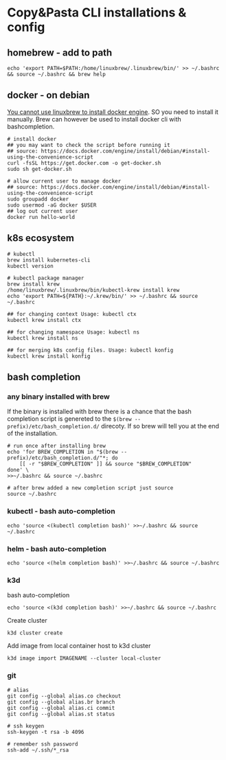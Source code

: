 # Copy&Pasta CLI installations & config

## homebrew - add to path

```
echo 'export PATH=$PATH:/home/linuxbrew/.linuxbrew/bin/' >> ~/.bashrc && source ~/.bashrc && brew help
```

## docker - on debian

[You cannot use linuxbrew to install docker engine](https://github.com/Linuxbrew/brew/issues/723). SO you need to install it manually. Brew can however be used to install docker cli with bashcompletion.

```shell
# install docker 
## you may want to check the script before running it
## source: https://docs.docker.com/engine/install/debian/#install-using-the-convenience-script
curl -fsSL https://get.docker.com -o get-docker.sh
sudo sh get-docker.sh

# allow current user to manage docker
## source: https://docs.docker.com/engine/install/debian/#install-using-the-convenience-script
sudo groupadd docker
sudo usermod -aG docker $USER
## log out current user
docker run hello-world
```
## k8s ecosystem

```
# kubectl
brew install kubernetes-cli
kubectl version

# kubectl package manager
brew install krew
/home/linuxbrew/.linuxbrew/bin/kubectl-krew install krew
echo 'export PATH=${PATH}:~/.krew/bin/' >> ~/.bashrc && source ~/.bashrc

## for changing context Usage: kubectl ctx
kubectl krew install ctx

## for changing namespace Usage: kubectl ns
kubectl krew install ns

## for merging k8s config files. Usage: kubectl konfig
kubectl krew install konfig
```
## bash completion

### any binary installed with brew

If the binary is installed with brew there is a chance that the bash completion script is genereted to the `$(brew --prefix)/etc/bash_completion.d/` direcoty. If so brew will tell you at the end of the installation. 

```shell
# run once after installing brew
echo 'for BREW_COMPLETION in "$(brew --prefix)/etc/bash_completion.d/"*; do 
    [[ -r "$BREW_COMPLETION" ]] && source "$BREW_COMPLETION" 
done' \
>>~/.bashrc && source ~/.bashrc

# after brew added a new completion script just source 
source ~/.bashrc
```

### kubectl - bash auto-completion

```shell
echo 'source <(kubectl completion bash)' >>~/.bashrc && source ~/.bashrc
```

### helm - bash auto-completion

```shell
echo 'source <(helm completion bash)' >>~/.bashrc && source ~/.bashrc
```

### k3d 

bash auto-completion

```shell
echo 'source <(k3d completion bash)' >>~/.bashrc && source ~/.bashrc
```

Create cluster

```shell
k3d cluster create
```

Add image from local container host to k3d cluster

```shell
k3d image import IMAGENAME --cluster local-cluster
```

### git

```shell
# alias
git config --global alias.co checkout
git config --global alias.br branch
git config --global alias.ci commit
git config --global alias.st status

# ssh keygen
ssh-keygen -t rsa -b 4096

# remember ssh password
ssh-add ~/.ssh/*_rsa


```
